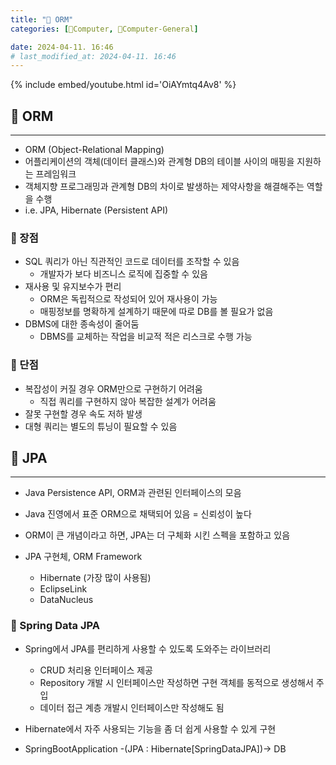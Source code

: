 ```yaml
---
title: "🌚 ORM"
categories: [💫Computer, 🌚Computer-General]

date: 2024-04-11. 16:46
# last_modified_at: 2024-04-11. 16:46
---
```


{% include embed/youtube.html id='OiAYmtq4Av8' %}

## 💫 ORM

---

- ORM (Object-Relational Mapping)
- 어플리케이션의 객체(데이터 클래스)와 관계형 DB의 테이블 사이의 매핑을 지원하는 프레임워크
- 객체지향 프로그래밍과 관계형 DB의 차이로 발생하는 제약사항을 해결해주는 역할을 수행
- i.e. JPA, Hibernate (Persistent API)

### 🫧 장점

- SQL 쿼리가 아닌 직관적인 코드로 데이터를 조작할 수 있음
  - 개발자가 보다 비즈니스 로직에 집중할 수 있음
- 재사용 및 유지보수가 편리
  - ORM은 독립적으로 작성되어 있어 재사용이 가능
  - 매핑정보를 명확하게 설계하기 때문에 따로 DB를 볼 필요가 없음
- DBMS에 대한 종속성이 줄어둠
  - DBMS를 교체하는 작업을 비교적 적은 리스크로 수행 가능

### 🫧 단점

- 복잡성이 커질 경우 ORM만으로 구현하기 어려움
  - 직접 쿼리를 구현하지 않아 복잡한 설계가 어려움
- 잘못 구현할 경우 속도 저하 발생
- 대형 쿼리는 별도의 튜닝이 필요할 수 있음

## 💫 JPA

---

- Java Persistence API, ORM과 관련된 인터페이스의 모음
- Java 진영에서 표준 ORM으로 채택되어 있음 = 신뢰성이 높다
- ORM이 큰 개념이라고 하면, JPA는 더 구체화 시킨 스펙을 포함하고 있음

- JPA 구현체, ORM Framework
  - Hibernate (가장 많이 사용됨)
  - EclipseLink
  - DataNucleus

### 🫧 Spring Data JPA

- Spring에서 JPA를 편리하게 사용할 수 있도록 도와주는 라이브러리
  - CRUD 처리용 인터페이스 제공
  - Repository 개발 시 인터페이스만 작성하면 구현 객체를 동적으로 생성해서 주입
  - 데이터 접근 계층 개발시 인터페이스만 작성해도 됨
- Hibernate에서 자주 사용되는 기능을 좀 더 쉽게 사용할 수 있게 구현

- SpringBootApplication -(JPA : Hibernate[SpringDataJPA])-> DB

